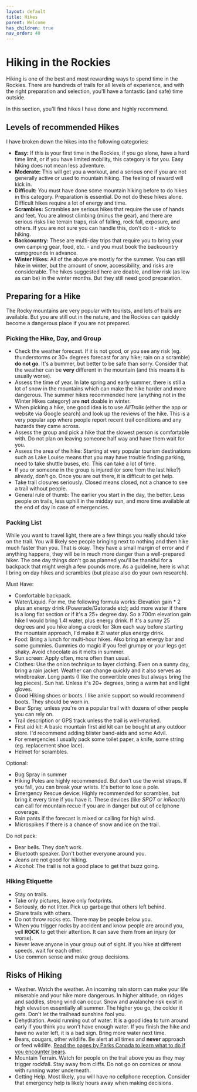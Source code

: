 ```yaml
---
layout: default
title: Hikes
parent: Welcome
has_children: true
nav_order: 40
---
```

# Hiking in the Rockies
Hiking is one of the best and most rewarding ways to spend time in the Rockies. There are hundreds of trails for all levels of experience, and with the right preparation and selection, you'll have a fantastic (and safe) time outside.

In this section, you'll find hikes I have done and highly recommend.

## Levels of recommended Hikes
I have broken down the hikes into the following categories:
- **Easy:** If this is your first time in the Rockies, if you go alone, have a hard time limit, or if you have limited mobility, this category is for you. Easy hiking does not mean less adventure.
- **Moderate:** This will get you a workout, and a serious one if you are not generally active or used to mountain hiking. The feeling of reward will kick in.
- **Difficult:** You must have done some mountain hiking before to do hikes in this category. Preparation is essential. Do not do these hikes alone. Difficult hikes require a lot of energy and time.
- **Scrambles:** Scrambles are serious hikes that require the use of hands and feet. You are almost climbing (minus the gear), and there are serious risks like terrain traps, risk of falling, rock fall, exposure, and others. If you are not sure you can handle this, don't do it - stick to hiking.
- **Backcountry:** These are multi-day trips that require you to bring your own camping gear, food, etc. - and you must book the backcountry campgrounds in advance. 
- **Winter Hikes:** All of the above are mostly for the summer. You can still hike in winter, but the amount of snow, accessibility, and risks are considerable. The hikes suggested here are doable, and low risk (as low as can be) in the winter months. But they still need good preparation.

## Preparing for a Hike
The Rocky mountains are very popular with tourists, and lots of trails are available. But you are still out in the nature, and the Rockies can quickly become a dangerous place if you are not prepared. 

### Picking the Hike, Day, and Group
- Check the weather forecast. If it is not good, or you see any risk (eg. thunderstorms or 30+ degrees forecast for any hike; rain on a scramble) **do not go**. It's a bummer, but better to be safe than sorry. Consider that the weather can be **very** different in the mountain (and this means it is usually worse).
- Assess the time of year. In late spring and early summer, there is still a lot of snow in the mountains which can make the hike harder and more dangerous. The summer hikes recommended here (anything not in the Winter Hikes category) are **not** doable in winter.
- When picking a hike, one good idea is to use *AllTrails* (either the app or website via Google search) and look up the reviews of the hike. This is a very popular app where people report recent trail conditions and any hazards they came across.
- Assess the group and pick a hike that the slowest person is comfortable with. Do not plan on leaving someone half way and have them wait for you. 
- Assess the area of the hike: Starting at very popular tourism destinations such as Lake Louise means that you may have trouble finding parking, need to take shuttle buses, etc. This can take a lot of time.
- If you or someone in the group is injured (or sore from the last hike?) already, don't go. Once you are out there, it is difficult to get help.
- Take trail closures seriously. Closed means closed, not a chance to see a trail without people.
- General rule of thumb: The earlier you start in the day, the better. Less people on trails, less uphill in the midday sun, and more time available at the end of day in case of emergencies.

### Packing List
While you want to travel light, there are a few things you really should take on the trail. You will likely see people bringing next to nothing and then hike much faster than you. That is okay. They have a small margin of error and if anything happens, they will be in much more danger than a well-prepared hiker. The one day things don't go as planned you'll be thankful for a backpack that might weigh a few pounds more. As a guideline, here is what I bring on day hikes and scrambles (but please also do your own research).

Must Have:
- Comfortable backpack.
- Water/Liquid. For me, the following formula works: Elevation gain * 2 plus an energy drink (Powerade/Gatorade etc); add more water if there is a long flat section or if it's a 25+ degree day. So a 700m elevation gain hike I would bring 1.4l water, plus energy drink. If it's a sunny 25 degrees and you hike along a creek for 3km each way before starting the mountain approach, I'd make it 2l water plus energy drink.
- Food: Bring a lunch for multi-hour hikes. Also bring an energy bar and some gummies. Gummies do magic if you feel grumpy or your legs get shaky. Avoid chocolate as it melts in summer.
- Sun screen: Apply often, more often than usual.
- Clothes: Use the onion technique to layer clothing. Even on a sunny day, bring a rain jacket. Weather can change quickly and it also serves as windbreaker. Long pants (I like the convertible ones but always bring the leg pieces). Sun hat. Unless it's 20+ degrees, bring a warm hat and light gloves.
- Good Hiking shoes or boots. I like ankle support so would recommend boots. They should be worn in.
- Bear Spray, unless you're on a popular trail with dozens of other people you can rely on.
- Trail description or GPS track unless the trail is well-marked.
- First aid kit: A basic mountain first aid kit can be bought at any outdoor store. I'd recommend adding blister band-aids and some Advil.
- For emergencies I usually pack some toilet paper, a knife, some string (eg. replacement shoe lace).
- Helmet for scrambles.

Optional:
- Bug Spray in summer
- Hiking Poles are highly recommended. But don't use the wrist straps. If you fall, you can break your wrists. It's better to lose a pole.
- Emergency Rescue device: Highly recommended for scrambles, but bring it every time if you have it. These devices (like *SPOT* or *inReach*) can call for mountain recue if you are in danger but out of cellphone coverage.
- Rain pants if the forecast is mixed or calling for high wind.
- Microspikes if there is a chance of snow and ice on the trail.

Do not pack:
- Bear bells. They don't work.
- Bluetooth speaker. Don't bother everyone around you.
- Jeans are not good for hiking.
- Alcohol: The trail is not a good place to get that buzz going.

### Hiking Etiquette
- Stay on trails.
- Take only pictures, leave only footprints.
- Seriously, do not litter. Pick up garbage that others left behind. 
- Share trails with others.
- Do not throw rocks etc. There may be people below you.
- When you trigger rocks by accident and know people are around you, yell **ROCK** to get their attention. It can save them from an injury (or worse).
- Never leave anyone in your group out of sight. If you hike at different speeds, wait for each other.
- Use common sense and make group decisions.

## Risks of Hiking
- Weather. Watch the weather. An incoming rain storm can make your life miserable and your hike more dangerous. In higher altitude, on ridges and saddles, strong wind can occur. Snow and avalanche risk exist in high elevation essentially all summer. The higher you go, the colder it gets. Don't let the trailhead sunshine fool you.
- Dehydration. Avoid running out of water. It is a good idea to turn around early if you think you won't have enough water. If you finish the hike and have no water left, it is a bad sign. Bring more water next time.
- Bears, cougars, other wildlife. Be alert at all times and **never** approach or feed wildlife. [Read the pages by Parks Canada to learn what to do if you encounter bears](https://www.pc.gc.ca/en/pn-np/mtn/ours-bears/securite-safety).
- Mountain Terrain. Watch for people on the trail above you as they may trigger rockfall. Stay away from cliffs. Do not go on cornices or snow with running water underneath.
- Getting Help. Most likely, you will have no cellphone reception. Consider that emergency help is likely hours away when making decisions.